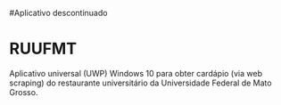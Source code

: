 #Aplicativo descontinuado

# RUUFMT
Aplicativo universal (UWP) Windows 10 para obter cardápio (via web scraping) do restaurante universitário da Universidade Federal de Mato Grosso. 


